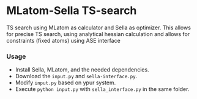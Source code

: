 # MLatom-Sella TS-search
TS search using MLatom as calculator and Sella as optimizer.
This allows for precise TS search, using analytical hessian calculation and allows for constraints (fixed atoms) using ASE interface


### Usage
- Install Sella, MLatom, and the needed dependencies.
- Download the `input.py` and `sella-interface.py`.
- Modify `input.py` based on ypur system.
- Execute `python input.py` with `sella_interface.py` in the same folder.
